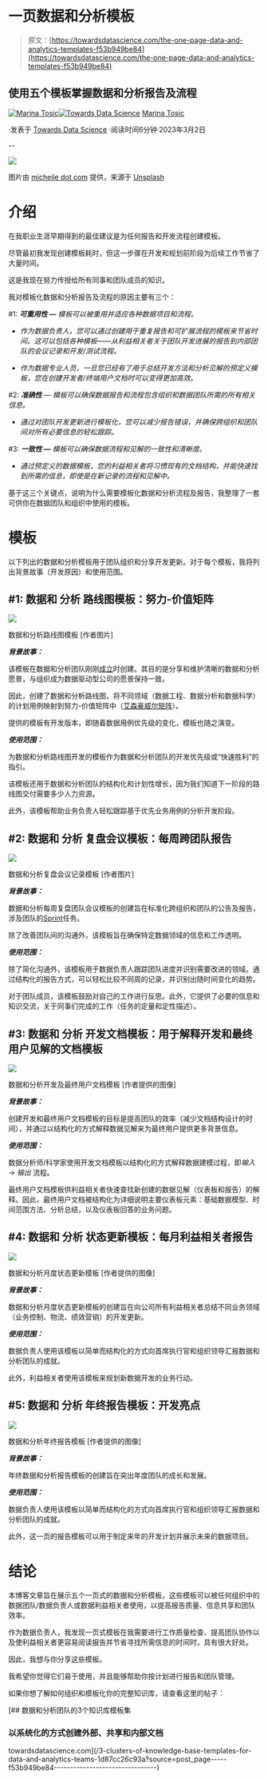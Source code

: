 # 一页数据和分析模板

> 原文：[https://towardsdatascience.com/the-one-page-data-and-analytics-templates-f53b949be84](https://towardsdatascience.com/the-one-page-data-and-analytics-templates-f53b949be84)

## 使用五个模板掌握数据和分析报告及流程

[](https://medium.com/@martosi?source=post_page-----f53b949be84--------------------------------)[![Marina Tosic](../Images/cb2168826ed9ed608d61c6c90843c535.png)](https://medium.com/@martosi?source=post_page-----f53b949be84--------------------------------)[](https://towardsdatascience.com/?source=post_page-----f53b949be84--------------------------------)[![Towards Data Science](../Images/a6ff2676ffcc0c7aad8aaf1d79379785.png)](https://towardsdatascience.com/?source=post_page-----f53b949be84--------------------------------) [Marina Tosic](https://medium.com/@martosi?source=post_page-----f53b949be84--------------------------------)

·发表于 [Towards Data Science](https://towardsdatascience.com/?source=post_page-----f53b949be84--------------------------------) ·阅读时间6分钟·2023年3月2日

--

![](../Images/fc2aaa4155bf7d8d4681ba4c56fabec6.png)

图片由 [micheile dot com](https://unsplash.com/@micheile?utm_source=medium&utm_medium=referral) 提供，来源于 [Unsplash](https://unsplash.com/?utm_source=medium&utm_medium=referral)

# 介绍

在我职业生涯早期得到的最佳建议是为任何报告和开发流程创建模板。

尽管最初我发现创建模板耗时，但这一步骤在开发和规划前阶段为后续工作节省了大量时间。

这是我现在努力传授给所有同事和团队成员的知识。

我对模板化数据和分析报告及流程的原因主要有三个：

#1: ***可重用性 —*** *模板可以被重用并适应各种数据项目和流程。*

+   *作为数据负责人，您可以通过创建用于重复报告和可扩展流程的模板来节省时间。这可以包括各种模板——从利益相关者关于团队开发进展的报告到内部团队的会议记录和开发/测试流程。*

+   *作为数据专业人员，一旦您已经有了用于总结开发方法和分析见解的预定义模板，您在创建开发者/终端用户文档时可以变得更加高效。*

#2: ***准确性*** — *模板可以确保数据报告和流程包含组织和数据团队所需的所有相关信息。*

+   *通过对团队开发更新进行模板化，您可以减少报告错误，并确保跨组织和团队间对所有必要信息的轻松跟踪。*

#3: ***一致性 —*** *模板可以确保数据流程和见解的一致性和清晰度。*

+   *通过预定义的数据模板，您的利益相关者将习惯现有的文档结构，并能快速找到所需的信息，即使是在新记录的流程和见解中。*

基于这三个关键点，说明为什么需要模板化数据和分析流程及报告，我整理了一套可供你在数据团队和组织中使用的模板。

# 模板

以下列出的数据和分析模板用于团队组织和分享开发更新。对于每个模板，我将列出背景故事（开发原因）和使用范围。

## **#1: 数据和** 分析 **路线图模板：努力-价值矩阵**

![](../Images/bf189842c7295cd29190fabea408e90e.png)

数据和分析路线图模板 [作者图片]

***背景故事：***

该模板在数据和分析团队刚刚[成立](https://medium.com/towards-data-science/3-animated-movie-quotes-to-follow-when-establishing-a-data-analytics-team-e7fd84357d84)时创建。其目的是分享和维护清晰的数据和分析愿景，与组织成为数据驱动型公司的愿景保持一致。

因此，创建了数据和分析路线图，将不同领域（数据工程、数据分析和数据科学）的计划用例映射到努力-价值矩阵中（[艾森豪威尔矩阵](https://thedecisionlab.com/reference-guide/management/the-eisenhower-matrix)）。

提供的模板有开发版本，即随着数据用例优先级的变化，模板也随之演变。

***使用范围：***

为数据和分析路线图开发的模板作为数据和分析团队的开发优先级或“快速胜利”的指引。

该模板还用于数据和分析团队的结构化和计划性增长，因为我们知道下一阶段的路线图交付需要多少人力资源。

此外，该模板帮助业务负责人轻松跟踪基于优先业务用例的分析开发阶段。

## **#2: 数据和** 分析 **复盘会议模板：每周跨团队报告**

![](../Images/04a03eb07ed9c554964e4246ae7c4586.png)

数据和分析复盘会议记录模板 [作者图片]

***背景故事：***

数据和分析每周复盘团队会议模板的创建旨在标准化跨组织和团队的公告及报告，涉及团队的[Sprint](https://www.scrum.org/resources/what-is-a-sprint-in-scrum)任务。

除了改善团队间的沟通外，该模板旨在确保特定数据领域的信息和工作透明。

***使用范围：***

除了简化沟通外，该模板用于数据负责人跟踪团队进度并识别需要改进的领域。通过结构化的报告方式，可以轻松比较不同周的记录，并识别出随时间变化的趋势。

对于团队成员，该模板鼓励对自己的工作进行反思。此外，它提供了必要的信息和知识交流，关于同事们完成的工作（任务的定量和定性描述）。

## **#3: 数据和** 分析 **开发文档模板：用于解释开发和最终用户见解的文档模板**

![](../Images/362593499c23354d92f6c26b5057e9af.png)

数据和分析开发及最终用户文档模板 [作者提供的图像]

***背景故事：***

创建开发和最终用户文档模板的目标是提高团队的效率（减少文档结构设计的时间），并通过以结构化的方式解释数据见解来为最终用户提供更多背景信息。

***使用范围：***

数据分析师/科学家使用开发文档模板以结构化的方式解释数据建模过程，即*输入* → *输出* 流程。

最终用户文档模板供利益相关者快速查找新创建的数据见解（仪表板和报告）的解释。因此，最终用户文档被结构化为详细说明主要仪表板元素：基础数据模型、时间范围方法、分析总结，以及仪表板回答的业务问题。

## **#4: 数据和** 分析 **状态更新模板：每月利益相关者报告**

![](../Images/6dd385aea9e15f850d0b49be0fc1ff05.png)

数据和分析月度状态更新模板 [作者提供的图像]

***背景故事：***

数据和分析月度状态更新模板的创建旨在向公司所有利益相关者总结不同业务领域（业务控制、物流、绩效营销）的开发更新。

***使用范围：***

数据负责人使用该模板以简单而结构化的方式向首席执行官和组织领导汇报数据和分析团队的成就。

此外，利益相关者使用该模板来规划新数据开发的业务行动。

## **#5: 数据和** 分析 **年终报告模板：开发亮点**

![](../Images/6209c3cc65308ecbd8725c03826d8325.png)

数据和分析年终报告模板 [作者提供的图像]

***背景故事：***

年终数据和分析报告模板的创建旨在突出年度团队的成长和发展。

***使用范围：***

数据负责人使用该模板以简单而结构化的方式向首席执行官和组织领导汇报数据和分析团队的成就。

此外，这一页的报告模板可以用于制定来年的开发计划并展示未来的数据项目。

# 结论

本博客文章旨在展示五个一页式的数据和分析模板，这些模板可以被任何组织中的数据团队/数据负责人或数据利益相关者使用，以提高报告质量、信息共享和团队效率。

作为数据负责人，我发现一页式模板在我需要进行工作质量检查、提高团队协作以及使利益相关者更容易阅读报告并节省寻找所需信息的时间时，具有很大好处。

因此，我想与你分享这些模板。

我希望你觉得它们易于使用，并且能够帮助你按计划进行报告和团队管理。

如果你想了解如何组织和模板化你的完整知识库，请查看这里的帖子：

[](/3-clusters-of-knowledge-base-templates-for-data-and-analytics-teams-1d87cc26c93a?source=post_page-----f53b949be84--------------------------------) [## 数据和分析团队的3个知识库模板集

### 以系统化的方式创建外部、共享和内部文档

towardsdatascience.com](/3-clusters-of-knowledge-base-templates-for-data-and-analytics-teams-1d87cc26c93a?source=post_page-----f53b949be84--------------------------------)
